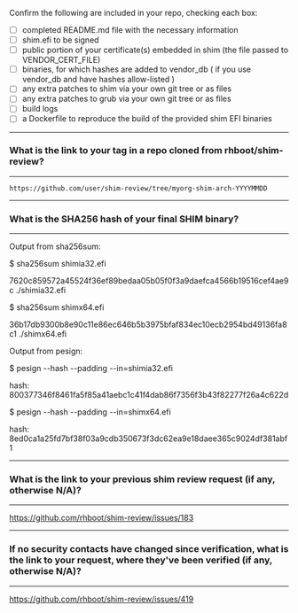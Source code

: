 Confirm the following are included in your repo, checking each box:

 - [ ] completed README.md file with the necessary information
 - [ ] shim.efi to be signed
 - [ ] public portion of your certificate(s) embedded in shim (the file passed to VENDOR_CERT_FILE)
 - [ ] binaries, for which hashes are added to vendor_db ( if you use vendor_db and have hashes allow-listed )
 - [ ] any extra patches to shim via your own git tree or as files
 - [ ] any extra patches to grub via your own git tree or as files
 - [ ] build logs
 - [ ] a Dockerfile to reproduce the build of the provided shim EFI binaries

*******************************************************************************
### What is the link to your tag in a repo cloned from rhboot/shim-review?
*******************************************************************************
`https://github.com/user/shim-review/tree/myorg-shim-arch-YYYYMMDD`

*******************************************************************************
### What is the SHA256 hash of your final SHIM binary?
*******************************************************************************

Output from sha256sum:

$ sha256sum shimia32.efi

7620c859572a45524f36ef89bedaa05b05f0f3a9daefca4566b19516cef4ae9c  ./shimia32.efi

$ sha256sum shimx64.efi

36b17db9300b8e90c11e86ec646b5b3975bfaf834ec10ecb2954bd49136fa8c1  ./shimx64.efi

Output from pesign:

$ pesign --hash --padding --in=shimia32.efi

hash: 800377346f8461fa5f85a41aebc1c41f4dab86f7356f3b43f82277f26a4c622d

$ pesign --hash --padding --in=shimx64.efi

hash: 8ed0ca1a25fd7bf38f03a9cdb350673f3dc62ea9e18daee365c9024df381abf1

*******************************************************************************
### What is the link to your previous shim review request (if any, otherwise N/A)?
*******************************************************************************
https://github.com/rhboot/shim-review/issues/183

*******************************************************************************
### If no security contacts have changed since verification, what is the link to your request, where they've been verified (if any, otherwise N/A)?
*******************************************************************************
https://github.com/rhboot/shim-review/issues/419
